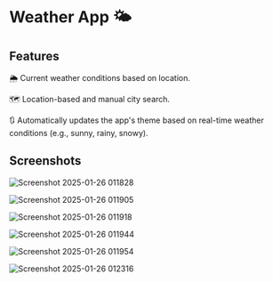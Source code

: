 # Weather App 🌤️

## Features

🌦️ Current weather conditions based on location.

🗺️ Location-based and manual city search.

🔃 Automatically updates the app's theme based on real-time weather conditions (e.g., sunny, rainy, snowy).

## Screenshots

![Screenshot 2025-01-26 011828](https://github.com/user-attachments/assets/b712cf15-0ece-41ef-bf12-019891198c2c)

![Screenshot 2025-01-26 011905](https://github.com/user-attachments/assets/6527549c-d037-45e1-b2d1-04323a0f3a8c)

![Screenshot 2025-01-26 011918](https://github.com/user-attachments/assets/79e1570f-384e-47ed-9b9b-f227c32700d3)

![Screenshot 2025-01-26 011944](https://github.com/user-attachments/assets/9a70cd6b-ba4e-4d82-a2f3-8f64274af882)

![Screenshot 2025-01-26 011954](https://github.com/user-attachments/assets/65721890-32e3-4b84-a46c-2f08fa7f0ee2)

![Screenshot 2025-01-26 012316](https://github.com/user-attachments/assets/a7f14e06-6693-462f-b3f1-fa5ceefe03a6)
